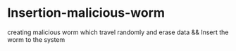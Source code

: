 # Insertion-malicious-worm
creating malicious worm which travel randomly and erase data &amp;&amp;  Insert the worm to the system
